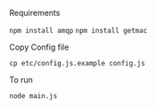 Requirements

````npm install amqp````
````npm install getmac````

Copy Config file

````cp etc/config.js.example config.js````

To run

````node main.js````
